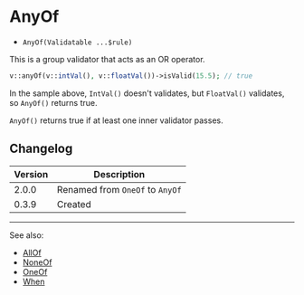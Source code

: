 # AnyOf

- `AnyOf(Validatable ...$rule)`

This is a group validator that acts as an OR operator.

```php
v::anyOf(v::intVal(), v::floatVal())->isValid(15.5); // true
```

In the sample above, `IntVal()` doesn't validates, but `FloatVal()` validates,
so `AnyOf()` returns true.

`AnyOf()` returns true if at least one inner validator passes.

## Changelog

Version | Description
--------|-------------
  2.0.0 | Renamed from `OneOf` to `AnyOf`
  0.3.9 | Created

***
See also:

- [AllOf](AllOf.md)
- [NoneOf](NoneOf.md)
- [OneOf](OneOf.md)
- [When](When.md)
